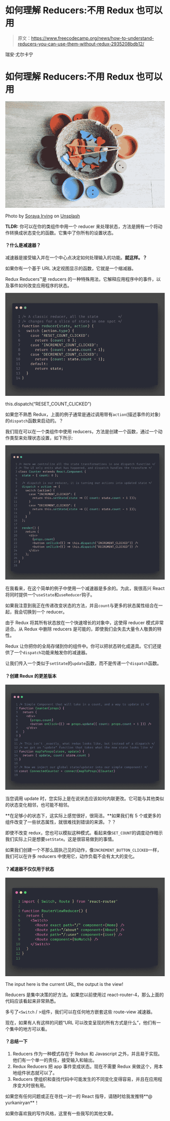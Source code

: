 # 如何理解 Reducers:不用 Redux 也可以用

> 原文：<https://www.freecodecamp.org/news/how-to-understand-reducers-you-can-use-them-without-redux-2935208bdb12/>

瑞安·尤尔卡宁

# 如何理解 Reducers:不用 Redux 也可以用

![0*oxnWcgexaoRegwaf](img/2f705c5ebdac948313acd93aaf56a5c1.png)

Photo by [Soraya Irving](https://unsplash.com/@traxing?utm_source=medium&utm_medium=referral) on [Unsplash](https://unsplash.com?utm_source=medium&utm_medium=referral)

**TLDR:** 你可以在你的类组件中用一个 reducer 来处理状态，方法是拥有一个将动作转换成状态变化的函数。它集中了你所有的设置状态。

#### ？什么是减速器？

减速器是接受输入并在一个中心点决定如何处理输入的功能。**就这样。？**

如果你有一个基于 URL 决定视图显示的函数，它就是一个缩减器。

Redux Reducers™️是 reducers 的一种特殊用法，它解释应用程序中的事件，以及事件如何改变应用程序的状态。

![1*cK_UHSjJl7rfNUIwb8VZww](img/20426d0953e550d73e5e700dc208ad46.png)

this.dispatch(“RESET_COUNT_CLICKED”)

如果您不熟悉 Redux，上面的例子通常是通过调用带有`action`(描述事件的对象)的`dispatch`函数来启动的。？

我们现在可以在一个类组件中使用 reducers，方法是创建一个函数，通过一个动作类型来处理状态设置，如下所示:

![1*Ze_yLCczSHAZudU7PKkkMQ](img/83b4a38549451e4eac149940a12d5e09.png)

在我看来，在这个简单的例子中使用一个减速器是多余的。为此，我很高兴 React 将同时提供一个`useState`和`useReducer`钩子。

如果我注意到我正在传递改变状态的方法，并且`count`与更多的状态属性结合在一起，我会切换到一个 reducer。

由于 Redux 将其所有状态放在一个快速增长的对象中，这使得 reducer 模式非常适合。从 Redux 中删除 reducers 是可能的，即使我们会失去大量令人敬畏的特性。

Redux 让你把你的全局存储到你的组件中。你可以把状态转化成道具。它们还提供了一个`dispatch`功能来触发你的减速器。

让我们传入一个类似于`setState`的`update`函数，而不是传递一个`dispatch`函数。

#### ？创建 Redux 的更差版本

![1*5JC7l1-iFIHhdtMaqGOlKA](img/58d1ddd5ec60985a204578c2add83d37.png)

当您调用 update 时，您实际上是在说状态应该如何内联更改。它可能与其他类似的状态变化相邻，也可能不相邻。

**在足够小的状态下，这实际上感觉很好，很简洁。**如果我们有 5 个或更多的组件改变了一些状态属性，就很难找到错误的来源。？？

即使不改变 redux，您也可以模拟这种模式。看起来像`SET_COUNT`的调度动作暗示我们实际上只是想要`setState`。这是很容易做到的事情。

如果我们创建一个不那么固执己见的动作，像`INCREMENT_BUTTON_CLICKED`一样，我们可以在许多 reducers 中使用它，动作负载不会有太大的变化。

#### ？减速器不仅仅用于状态

![1*61iLrIrkyPdayRLrMnySrA](img/c019343195ec03f48fa8373747953377.png)

The input here is the current URL, the output is the view!

Reducers 是集中决策的好方法。如果您以前使用过 react-router-4，那么上面的代码应该看起来非常熟悉。

多亏了`<Switch` / >组件，我们可以在任何地方嵌套这些 route-view 减速器。

现在，如果有人有这样的问题“URL 可以改变呈现的所有方式是什么”，他们有一个集中的地方可以看。

#### ？总结一下

1.  Reducers 作为一种模式存在于 Redux 和 Javascript 之外，并且易于实现。他们有一个单一的责任，接受输入和输出。
2.  Redux Reducers 把 app 事件变成状态。现在不需要 Redux 来做这个，用本地组件状态就可以了。
3.  Reducers 使组织和查找代码中可能发生的不同变化变得容易，并且在应用程序变大时很有用。

如果您有任何问题或正在寻找一对一的 React 指导，请随时给我发推特**@ yurkaniryan**！

如果你喜欢我的写作风格，这里有一些我写的其他文章。